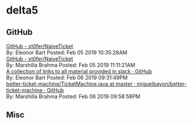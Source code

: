 # delta5 



## GitHub

[GitHub - xt0fer/NaiveTicket](https://github.com/xt0fer/NaiveTicket)<br/>By: Eleonor Bart Posted: Feb 05 2019 10:35:28AM<br/>[GitHub - xt0fer/NaiveTicket](https://github.com/xt0fer/NaiveTicket)<br/>By: Marshilla Brahma Posted: Feb 05 2019 11:11:21AM<br/>[A collection of links to all material provided in slack · GitHub](https://gist.github.com/ElBell/06540ff69a899b8e1ceb07b3f5d073c9)<br/>By: Eleonor Bart Posted: Feb 06 2019 09:31:49PM<br/>[better-ticket-machine/TicketMachine.java at master · miguelbayon/better-ticket-machine · GitHub](https://github.com/miguelbayon/better-ticket-machine/blob/master/TicketMachine.java)<br/>By: Marshilla Brahma Posted: Feb 06 2019 09:58:58PM<br/>

## Misc 


